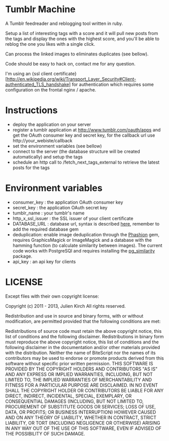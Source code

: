 # Tumblr Machine

A Tumblr feedreader and reblogging tool written in ruby.

Setup a list of interesting tags with a score and it will pull new posts from the tags and display the ones with the highest score, and you'll be able to reblog the one you likes with a single click.

Can process the linked images to eliminates duplicates (see bellow).

Code should be easy to hack on, contact me for any question.

I'm using an {ssl client certificate}[http://en.wikipedia.org/wiki/Transport_Layer_Security#Client-authenticated_TLS_handshake]
for authentication which requires some configuration on the frontal nginx / apache.

# Instructions

- deploy the application on your server
- register a tumblr application at http://www.tumblr.com/oauth/apps and get the OAuth consumer key and secret key, for the callback url use http://your_webiste/callback
- set the environment variables (see bellow)
- connect to the server (the database structure will be created automatically) and setup the tags
- schedule an http call to /fetch_next_tags_external to retrieve the latest posts for the tags

# Environment variables

- consumer_key : the application OAuth consumer key
- secret_key : the application OAuth secret key
- tumblr_name : your tumblr's name
- http_x_ssl_issuer : the SSL issuer of your client certificate
- DATABASE_URL : database url, syntax is described [here](http://sequel.rubyforge.org/rdoc/files/doc/opening_databases_rdoc.html), remember to add the required database gem
- deduplication: enable image deduplication through the [Phashion](https://github.com/mperham/phashion) gem, requires GraphicsMagick or ImageMagick and a database with the hamming function (to calculate similarity between images). The current code works with PostgreSQl and requires installing the [pg_similarity](http://pgsimilarity.projects.postgresql.org/) package.
- api_key : an api key for clients

# LICENSE

Except files with their own copyright license:

Copyright (c) 2011 - 2013, Julien Kirch
All rights reserved.

Redistribution and use in source and binary forms, with or without modification, are permitted provided that the
following conditions are met:

Redistributions of source code must retain the above copyright notice, this list of conditions and the following
disclaimer.
Redistributions in binary form must reproduce the above copyright notice, this list of conditions and the following
disclaimer in the documentation and/or other materials provided with the distribution.
Neither the name of BiteScript nor the names of its contributors may be used to endorse or promote products derived from
this software without specific prior written permission.
THIS SOFTWARE IS PROVIDED BY THE COPYRIGHT HOLDERS AND CONTRIBUTORS "AS IS" AND ANY EXPRESS OR IMPLIED WARRANTIES,
INCLUDING, BUT NOT LIMITED TO, THE IMPLIED WARRANTIES OF MERCHANTABILITY AND FITNESS FOR A PARTICULAR PURPOSE ARE
DISCLAIMED. IN NO EVENT SHALL THE COPYRIGHT HOLDER OR CONTRIBUTORS BE LIABLE FOR ANY DIRECT, INDIRECT, INCIDENTAL,
SPECIAL, EXEMPLARY, OR CONSEQUENTIAL DAMAGES (INCLUDING, BUT NOT LIMITED TO, PROCUREMENT OF SUBSTITUTE GOODS OR
SERVICES; LOSS OF USE, DATA, OR PROFITS; OR BUSINESS INTERRUPTION) HOWEVER CAUSED AND ON ANY THEORY OF LIABILITY,
WHETHER IN CONTRACT, STRICT LIABILITY, OR TORT (INCLUDING NEGLIGENCE OR OTHERWISE) ARISING IN ANY WAY OUT OF THE USE OF
THIS SOFTWARE, EVEN IF ADVISED OF THE POSSIBILITY OF SUCH DAMAGE.